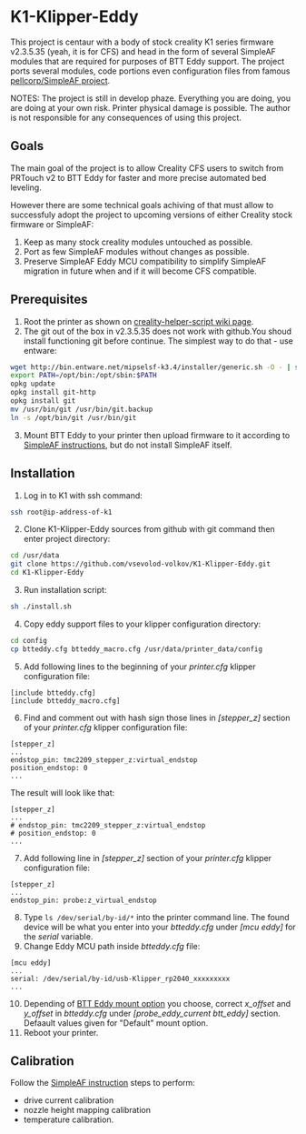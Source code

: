 # K1-Klipper-Eddy

This project is centaur with a body of stock creality K1 series firmware v2.3.5.35 (yeah, it is for CFS) and head in the form of several SimpleAF modules that are required for purposes of BTT Eddy support. The project ports several modules, code portions even configuration files from famous [pellcorp/SimpleAF project](https://pellcorp.github.io/creality-wiki/).

NOTES: The project is still in develop phaze. Everything you are doing, you are doing at your own risk. Printer physical damage is possible. The author is not responsible for any consequences of using this project.

## Goals
The main goal of the project is to allow Creality CFS users to switch from PRTouch v2 to BTT Eddy for faster and more precise automated bed leveling.

However there are some technical goals achiving of that must allow to successfuly adopt the project to upcoming versions of either Creality stock firmware or SimpleAF:
1. Keep as many stock creality modules untouched as possible.
2. Port as few SimpleAF modules without changes as possible.
3. Preserve SimpleAF Eddy MCU compatibility to simplify SimpleAF migration in future when and if it will become CFS compatible.

## Prerequisites
1. Root the printer as shown on [creality-helper-script wiki page](https://guilouz.github.io/Creality-Helper-Script-Wiki/firmwares/install-and-update-rooted-firmware-k1/).
2. The git out of the box in v2.3.5.35 does not work with github.You shoud install functioning git before continue. The simplest way to do that - use entware:
```bash
wget http://bin.entware.net/mipselsf-k3.4/installer/generic.sh -O - | sh
export PATH=/opt/bin:/opt/sbin:$PATH
opkg update
opkg install git-http
opkg install git
mv /usr/bin/git /usr/bin/git.backup
ln -s /opt/bin/git /usr/bin/git
```
3. Mount BTT Eddy to your printer then upload firmware to it according to [SimpleAF instructions](https://pellcorp.github.io/creality-wiki/btteddy/#probe-installation), but do not install SimpleAF itself.

## Installation
1. Log in to K1 with ssh command:
```bash
ssh root@ip-address-of-k1
```
2. Clone K1-Klipper-Eddy sources from github with git command then enter project directory:
```bash
cd /usr/data
git clone https://github.com/vsevolod-volkov/K1-Klipper-Eddy.git
cd K1-Klipper-Eddy
```
3. Run installation script:
```bash
sh ./install.sh
```
4. Copy eddy support files to your klipper configuration directory:
```bash
cd config
cp btteddy.cfg btteddy_macro.cfg /usr/data/printer_data/config
```
5. Add following lines to the beginning of your *printer.cfg* klipper configuration file:
```
[include btteddy.cfg]
[include btteddy_macro.cfg]
```
6. Find and comment out with hash sign those lines in *[stepper_z]* section of your *printer.cfg* klipper configuration file:
```
[stepper_z]
...
endstop_pin: tmc2209_stepper_z:virtual_endstop
position_endstop: 0 
...
```
The result will look like that:
```
[stepper_z]
...
# endstop_pin: tmc2209_stepper_z:virtual_endstop
# position_endstop: 0 
...
```

7. Add following line in *[stepper_z]* section of your *printer.cfg* klipper configuration file:
```
[stepper_z]
...
endstop_pin: probe:z_virtual_endstop
```
8. Type ```ls /dev/serial/by-id/*``` into the printer command line. The found device will be what you enter into your *btteddy.cfg* under *[mcu eddy]* for the *serial* variable. 
9. Change Eddy MCU path inside *btteddy.cfg* file:
```
[mcu eddy]
...
serial: /dev/serial/by-id/usb-Klipper_rp2040_xxxxxxxxx
...
```
10. Depending of [BTT Eddy mount option](https://pellcorp.github.io/creality-wiki/btteddy/#mount-options) you choose, correct *x_offset* and *y_offset* in *btteddy.cfg* under *[probe_eddy_current btt_eddy]* section. Defaault values given for "Default" mount option.
11.  Reboot your printer.

## Calibration

Follow the [SimpleAF instruction](https://pellcorp.github.io/creality-wiki/btteddy/#calibration) steps to perform:
- drive current calibration
- nozzle height mapping calibration
- temperature calibration.